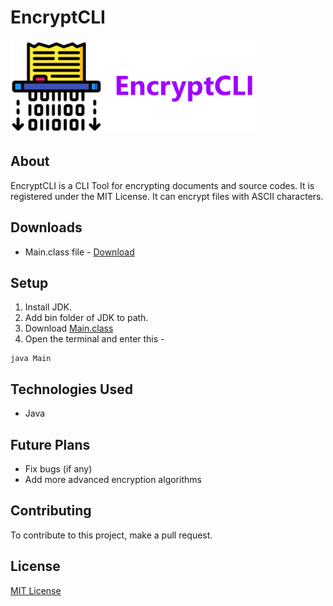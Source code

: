 # EncryptCLI

<img src="./images/banner.png" alt="Banner" height="150">

## About
EncryptCLI is a CLI Tool for encrypting documents and source codes. It is registered under the MIT License.
It can encrypt files with ASCII characters.

## Downloads
- Main.class file - [Download](https://github.com/K-Balaji/EncryptCLI/releases/download/2.0.0/Main.class)

## Setup
1. Install JDK.
2. Add bin folder of JDK to path.
3. Download [Main.class](https://github.com/K-Balaji/EncryptCLI/releases/download/2.0.0/Main.class)
4. Open the terminal and enter this - 
```
java Main
```

## Technologies Used
- Java

## Future Plans
- Fix bugs (if any)
- Add more advanced encryption algorithms


## Contributing
To contribute to this project, make a pull request.

## License
[MIT License](./LICENSE)
